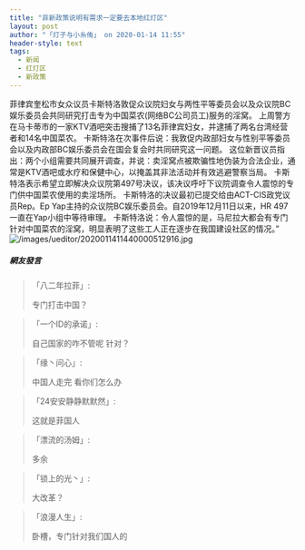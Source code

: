 ```yaml
---
title: "菲新政策说明有需求一定要去本地红灯区"
layout: post
author: "「灯子与小糸侑」 on 2020-01-14 11:55"
header-style: text
tags:
  - 新闻
  - 红灯区
  - 新政策
---
```


菲律宾奎松市女众议员卡斯特洛敦促众议院妇女与两性平等委员会以及众议院BC娱乐委员会共同研究打击专为中国菜农(网络BC公司员工)服务的淫窝。
上周警方在马卡蒂市的一家KTV酒吧突击搜捕了13名菲律宾妇女，并逮捕了两名台湾经营者和14名中国菜农。
卡斯特洛在次事件后说：我敦促内政部妇女与性别平等委员会以及内政部BC娱乐委员会在国会复会时共同研究这一问题。
这位新晋议员指出：两个小组需要共同展开调查，并说：卖淫窝点被欺骗性地伪装为合法企业，通常是KTV酒吧或水疗和保健中心，以掩盖其非法活动并有效逃避警察当局。
卡斯特洛表示希望立即解决众议院第497号决议，该决议呼吁下议院调查令人震惊的专门供中国菜农使用的卖淫场所。
卡斯特洛的决议最初已提交给由ACT-CIS政党议员Rep。Ep Yap主持的众议院BC娱乐委员会。自2019年12月11日以来，HR 497一直在Yap小组中等待审理。
卡斯特洛说：令人震惊的是，马尼拉大都会有专门针对中国菜农的淫窝，明显表明了这些工人正在逐步在我国建设社区的情况。”
<img src="http://images.feileyuan.com/images/ueditor/2020011411440000512916.jpg" title="/images/ueditor/2020011411440000512916.jpg" alt="/images/ueditor/2020011411440000512916.jpg">
<input type="hidden" value="菲乐园提供">

##### 網友發言 
> 「八二年拉菲」:
> <p>专门打击中国？</p>

> 「一个ID的承诺」:
> <p>自己国家的咋不管呢 针对？</p>

> 「缘丶问心」:
> <p>中国人走完 看你们怎么办</p>

> 「24安安静静默默然」:
> <p>这就是菲国人</p>

> 「漂流的汤姆」:
> <p>多余</p>

> 「锁上的光丶」:
> <p>大改革？</p>

> 「浪漫人生」:
> <p>卧槽，专门针对我们国人的</p>



